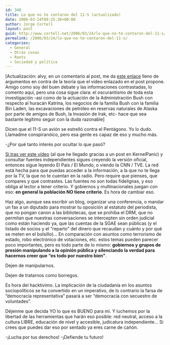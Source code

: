 ```yaml
---
id: 348
title: Lo que no te contaron del 11-S (actualizado)
date: 2006-03-24T09:25:36+00:00
author: Jorge Cortell
layout: post
guid: http://www.cortell.net/2006/03/24/lo-que-no-te-contaron-del-11-s/
permalink: /2006/03/24/lo-que-no-te-contaron-del-11-s/
categories:
  - General
  - Otras cosas
  - Rants
  - Sociedad y polí­tica
---
```

[Actualización: alvy, en un comentario al post, me da [este enlace](http://www.snopes.com/rumors/pentagon.htm) lleno de argumentos en contra de la teorí­a que el ví­deo enlazado en el post propone. Amigo como soy del buen debate y las informaciones contrastadas, lo comento aquí­, pero una cosa sigue clara: el oscurantismo de toda esta investigación -así­ como de la actuación de la Administración Bush con respecto al huracán Katrina, los negocios de la familia Bush con la familia Bin Laden, las excavaciones de petróleo en reservas naturales de Alaska por parte de amigos de Bush, la Invasión de Irak, etc- hace que sea bastante legí­timo seguir con la duda razonable]

Dicen que el 11-S un avión se estrelló contra el Pentágono. Yo lo dudo. Llamadme conspiranóico, pero esa gente es capaz de eso y mucho más.

-¿Por qué tanto interés por ocultar lo que pasó?

[Si tras ver este ví­deo](http://www.pentagonstrike.co.uk/pentagon_sp.htm#Main) (al que he llegado gracias a un post en KernelPanic) y consultar fuentes independientes sigues creyendo la versión oficial, entonces sigue leyendo El Paí­s / El Mundo, o viendo la CNN / TVE. La red está hecha para que puedas acceder a la información, a la que no te llega por la TV, la que no te cuentan en la radio. Pero require que pienses, que compares y que contrastes. Las fuentes no son todas fidelignas, y eso obliga al lector a tener criterio. Y gobiernos y multinacionales juegan con eso: **en general la población NO tiene criterio**. Es hora de cambiar eso.

Haz algo, aunque sea escribir un blog, organizar una conferencia, o mandar un fax a un diputado para mostrar tu oposición al estatuto del periodista, que no pongan canon a las bibliotecas, que se prohiba el DRM, que no permitan que nuestras conversaciones se intercepten sin orden judicial como están haciendo ya, que las cuentas de la SGAE sean públicas (y el listado de socios y el &#8220;reparto&#8221; del dinero que recaudan y cuánto y por qué se meten en el bolsillo)&#8230; En comparación con asuntos como terrorismo de estado, robo electrónico de votaciones, etc. estos temas pueden parecer poco importantes, pero es todo parte de lo mismo: **gobiernos y grupos de presión manipulando a la opinión pública y silenciando la verdad para hacernos creer que &#8220;es todo por nuestro bien&#8221;**.

Dejen de manipularnos.
  
Dejen de tratarnos como borregos.
  
Es hora del hacktivimo. La implicación de la ciudadaní­a en los asuntos sociopolí­ticos se ha convertido en un imperativo, de lo contrario la farsa de &#8220;democracia representativa&#8221; pasará a ser &#8220;democracia con secuestro de voluntades&#8221;.
  
Déjenme que decida YO lo que es BUENO para mí­. Y luchemos por la libertad de las herramientas que harán eso posible: red neutral, acceso a la cultura LIBRE, educación de nivel y accesible, judicatura independiente&#8230; Si crees que puedes dar eso por sentado ya eres carne de cañón.
  
-¡Lucha por tus derechos! -¡Defiende tu futuro!
